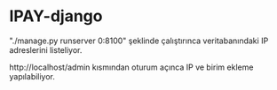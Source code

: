 # IPAY-django
"./manage.py runserver 0:8100" şeklinde çalıştırınca veritabanındaki IP adreslerini listeliyor.

http://localhost/admin kısmından oturum açınca IP ve birim ekleme yapılabiliyor.
